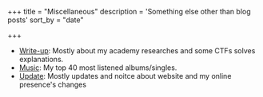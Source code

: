 +++
title = "Miscellaneous"
description = 'Something else other than blog posts'
sort_by = "date"

+++

*   [Write-up](/writeups): Mostly about my academy researches and some CTFs solves explanations.
*   [Music](/music): My top 40 most listened albums/singles.
*   [Update](/update): Mostly updates and noitce about website and my online presence's changes